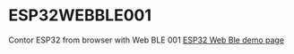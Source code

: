 # ESP32WEBBLE001
Contor ESP32 from browser with Web BLE 001
<a href="https://jegyed50.github.io/ESP32WEBBLE001/index.html">ESP32 Web Ble demo page</a>
